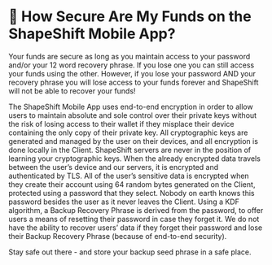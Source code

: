# 🔏 How Secure Are My Funds on the ShapeShift Mobile App?

Your funds are secure as long as you maintain access to your password and/or your 12 word recovery phrase. If you lose one you can still access your funds using the other. However, if you lose your password AND your recovery phrase you will lose access to your funds forever and ShapeShift will not be able to recover your funds!

The ShapeShift Mobile App uses end-to-end encryption in order to allow users to maintain absolute and sole control over their private keys without the risk of losing access to their wallet if they misplace their device containing the only copy of their private key. All cryptographic keys are generated and managed by the user on their devices, and all encryption is done locally in the Client. ShapeShift servers are never in the position of learning your cryptographic keys. When the already encrypted data travels between the user’s device and our servers, it is encrypted and authenticated by TLS. All of the user’s sensitive data is encrypted when they create their account using 64 random bytes generated on the Client, protected using a password that they select. Nobody on earth knows this password besides the user as it never leaves the Client. Using a KDF algorithm, a Backup Recovery Phrase is derived from the password, to offer users a means of resetting their password in case they forget it. We do not have the ability to recover users’ data if they forget their password and lose their Backup Recovery Phrase (because of end-to-end security).

Stay safe out there - and store your backup seed phrase in a safe place.
